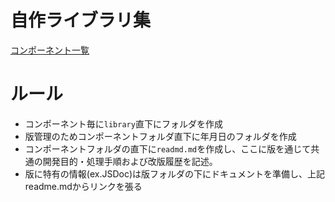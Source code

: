 # 自作ライブラリ集

[コンポーネント一覧](readme/20231005/index.html)

# ルール

- コンポーネント毎に`library`直下にフォルダを作成
- 版管理のためコンポーネントフォルダ直下に年月日のフォルダを作成
- コンポーネントフォルダの直下に`readmd.md`を作成し、ここに版を通じて共通の開発目的・処理手順および改版履歴を記述。
- 版に特有の情報(ex.JSDoc)は版フォルダの下にドキュメントを準備し、上記readme.mdからリンクを張る